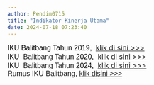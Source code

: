 ```yaml
---
author: Pendim0715
title: "Indikator Kinerja Utama"
date: 2024-07-18 07:23:40
---
```

<p style="margin: 0cm;"><span style="font-size: 12pt;"><span style="font-family: 'Arial',sans-serif; color: black;"><span style="vertical-align: inherit;"><span style="vertical-align: inherit;"><span style="vertical-align: inherit;"><span style="vertical-align: inherit;"><span style="vertical-align: inherit;"><span style="vertical-align: inherit;"><span style="vertical-align: inherit;"><span style="vertical-align: inherit;">IKU Balitbang Tahun 2019,&nbsp; </span></span></span></span></span></span></span></span></span><a href="https://drive.google.com/file/d/1WHoBAXvfKMVEti1Y6MiIb0s5SskA1TdW/view?usp=sharing"><span style="vertical-align: inherit;"><span style="vertical-align: inherit;"><span style="vertical-align: inherit;"><span style="vertical-align: inherit;"><span style="vertical-align: inherit;"><span style="vertical-align: inherit;"><span style="vertical-align: inherit;"><span style="vertical-align: inherit;"><span style="vertical-align: inherit;"><span style="vertical-align: inherit;">klik di sini &gt;&gt;&gt;</span></span></span></span></span></span></span></span></span></span></a></span></p>

<p style="margin: 0cm; font-variant-ligatures: normal; font-variant-caps: normal; orphans: 2; text-align: start; widows: 2; -webkit-text-stroke-width: 0px; text-decoration-thickness: initial; text-decoration-style: initial; text-decoration-color: initial; word-spacing: 0px;"><span style="font-size: 12pt;"><span style="vertical-align: inherit;"><span style="vertical-align: inherit;"><span style="font-family: 'Arial',sans-serif; color: black;"><span style="vertical-align: inherit;"><span style="vertical-align: inherit;"><span style="vertical-align: inherit;"><span style="vertical-align: inherit;"><span style="vertical-align: inherit;"><span style="vertical-align: inherit;"><span style="vertical-align: inherit;"><span style="vertical-align: inherit;">IKU&nbsp;</span></span></span></span></span></span></span></span></span></span></span><span style="font-family: Arial, sans-serif;"><span style="vertical-align: inherit;"><span style="vertical-align: inherit;"><span style="vertical-align: inherit;"><span style="vertical-align: inherit;"><span style="vertical-align: inherit;"><span style="vertical-align: inherit;"> Balitbang Tahun</span></span></span></span></span></span></span><span style="vertical-align: inherit;"><span style="font-family: 'Arial',sans-serif; color: black;"><span style="vertical-align: inherit;"><span style="vertical-align: inherit;"><span style="vertical-align: inherit;"><span style="vertical-align: inherit;"><span style="vertical-align: inherit;"><span style="vertical-align: inherit;"><span style="vertical-align: inherit;"><span style="vertical-align: inherit;"> 2020,&nbsp; </span></span></span></span></span></span></span></span></span></span><a href="https://drive.google.com/file/d/1nqkB-nkLw3QUlFr8kf8dAYN4FHLmBpiU/view?usp=sharing"><span style="vertical-align: inherit;"><span style="vertical-align: inherit;"><span style="vertical-align: inherit;"><span style="vertical-align: inherit;"><span style="vertical-align: inherit;"><span style="vertical-align: inherit;"><span style="vertical-align: inherit;"><span style="vertical-align: inherit;"><span style="vertical-align: inherit;"><span style="vertical-align: inherit;">klik di sini &gt;&gt;&gt;</span></span></span></span></span></span></span></span></span></span></a></span></p>

<p style="margin: 0cm; font-variant-ligatures: normal; font-variant-caps: normal; orphans: 2; text-align: start; widows: 2; -webkit-text-stroke-width: 0px; text-decoration-thickness: initial; text-decoration-style: initial; text-decoration-color: initial; word-spacing: 0px;"><span style="font-size: 12pt;"><span style="vertical-align: inherit;"><span style="vertical-align: inherit;"><span style="font-family: 'Arial',sans-serif; color: black;"><span style="vertical-align: inherit;"><span style="vertical-align: inherit;"><span style="vertical-align: inherit;"><span style="vertical-align: inherit;"><span style="vertical-align: inherit;"><span style="vertical-align: inherit;"><span style="vertical-align: inherit;"><span style="vertical-align: inherit;">IKU&nbsp;</span></span></span></span></span></span></span></span></span></span></span><span style="font-family: Arial, sans-serif;"><span style="vertical-align: inherit;"><span style="vertical-align: inherit;"><span style="vertical-align: inherit;"><span style="vertical-align: inherit;"><span style="vertical-align: inherit;"><span style="vertical-align: inherit;"> Balitbang Tahun</span></span></span></span></span></span></span><span style="vertical-align: inherit;"><span style="font-family: 'Arial',sans-serif; color: black;"><span style="vertical-align: inherit;"><span style="vertical-align: inherit;"><span style="vertical-align: inherit;"><span style="vertical-align: inherit;"><span style="vertical-align: inherit;"><span style="vertical-align: inherit;"><span style="vertical-align: inherit;"><span style="vertical-align: inherit;"> 2024,&nbsp; </span></span></span></span></span></span></span></span></span></span><a href="https://drive.google.com/file/d/1UOi-BbUvcV90dT1WxO2NaL0Le3NONPup/view?usp=drive_link"><span style="vertical-align: inherit;"><span style="vertical-align: inherit;"><span style="vertical-align: inherit;"><span style="vertical-align: inherit;"><span style="vertical-align: inherit;"><span style="vertical-align: inherit;"><span style="vertical-align: inherit;"><span style="vertical-align: inherit;"><span style="vertical-align: inherit;"><span style="vertical-align: inherit;">klik di sini &gt;&gt;&gt;</span></span></span></span></span></span></span></span></span></span></a></span></p>

<p style="margin: 0cm; font-variant-ligatures: normal; font-variant-caps: normal; orphans: 2; text-align: start; widows: 2; -webkit-text-stroke-width: 0px; text-decoration-thickness: initial; text-decoration-style: initial; text-decoration-color: initial; word-spacing: 0px;"><span style="vertical-align: inherit; font-size: 12pt;"><span style="font-family: Arial, sans-serif;"><span style="vertical-align: inherit;"><span style="vertical-align: inherit;"><span style="vertical-align: inherit;"><span style="vertical-align: inherit;"><span style="vertical-align: inherit;"><span style="vertical-align: inherit;">Rumus IKU Balitbang, </span></span></span></span></span></span><a href="https://drive.google.com/file/d/1iNjaOH30f2ckeeRQ-LRtuCb5IKvuq7xv/view?usp=sharing"><span style="vertical-align: inherit;"><span style="vertical-align: inherit;"><span style="vertical-align: inherit;"><span style="vertical-align: inherit;"><span style="vertical-align: inherit;"><span style="vertical-align: inherit;">klik disini &gt;&gt;&gt;</span></span></span></span></span></span></a></span></span></p>

<p style="margin: 0cm; font-variant-ligatures: normal; font-variant-caps: normal; orphans: 2; text-align: start; widows: 2; -webkit-text-stroke-width: 0px; text-decoration-thickness: initial; text-decoration-style: initial; text-decoration-color: initial; word-spacing: 0px;"><span style="vertical-align: inherit; font-size: 12pt;"><span style="font-family: Arial, sans-serif;"></span></span></p>
